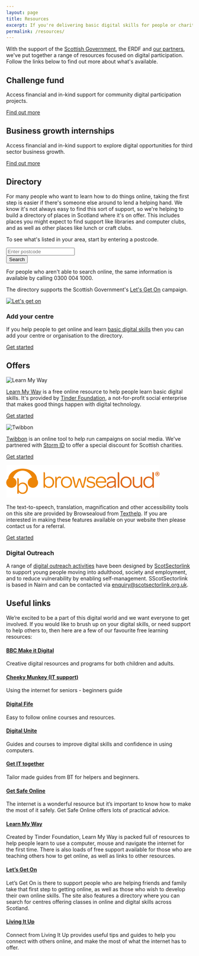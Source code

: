 ```yaml
---
layout: page
title: Resources
excerpt: If you're delivering basic digital skills for people or charities in Scotland, then we're here to help.
permalink: /resources/
---
```


With the support of the [Scottish Government](http://www.gov.scot), the ERDF and [our partners](/charter/), we've put together a range of resources focused on digital participation. Follow the links below to find out more about what's available.



## Challenge fund

Access financial and in-kind support for community digital participation projects.

<a href="/resources/challenge-fund/" class="btn btn-primary btn-lg">Find out more</a>

## Business growth internships

Access financial and in-kind support to explore digital opportunities for third sector business growth.

<a href="/resources/internships/" class="btn btn-primary btn-lg">Find out more</a>



## Directory

For many people who want to learn how to do things online, taking the first step is easier if there's someone else around to lend a helping hand. We know it's not always easy to find this sort of support, so we're helping to build a directory of places in Scotland where it's on offer. This includes places you might expect to find support like libraries and computer clubs, and as well as other places like lunch or craft clubs.

To see what's listed in your area, start by entering a postcode.

<form role="form" action="http://letsgeton.digitalscotland.org/Search" method="GET">
  <div class="form-group">
    <input type="text" class="form-control input-lg" id="postcode" name="geo.postcode" placeholder="Enter postcode">
  </div>
  <div class="form-group">
    <button type="submit" class="btn btn-primary btn-lg">Search</button>
  </div>
</form>

For people who aren't able to search online, the same information is available by calling 0300 004 1000.

The directory supports the Scottish Government's [Let's Get On](http://www.letsgeton.scot/) campaign.

[![Let's get on](/images/Letsgetonbutton-125x125.png)](http://www.letsgeton.scot/)

### Add your centre

If you help people to get online and learn [basic digital skills](http://digital.scvo.org.uk/about/basic-digital-skills/)  then you can add your centre or organisation to the directory. 

<a href="http://letsgeton.digitalscotland.org/SignUp/create" class="btn btn-primary btn-lg">Get started</a>



## Offers

![Learn My Way](/images/learnmyway.jpg)

[Learn My Way](http://scotland.learnmyway.com) is a free online resource to help people learn basic digital skills. It's provided by [Tinder Foundation](http://www.tinderfoundation.org), a not-for-profit social enterprise that makes good things happen with digital technology.

<a href="http://scotland.learnmyway.com" class="btn btn-primary btn-lg">Get started</a>

![Twibbon](/images/twibbon.png)

[Twibbon](/twibbon/) is an online tool to help run campaigns on social media. We've partnered with [Storm ID](/charter/storm-id/) to offer a special discount for Scottish charities.

<a href="/twibbon/" class="btn btn-primary btn-lg">Get started</a>

![Browsealoud](/images/browsealoud.png)

The text-to-speech, translation, magnification and other accessibility tools on this site are provided by Browsealoud from [Texthelp](https://www.texthelp.com/en-gb). If you are interested in making these features available on your website then please contact us for a referral.

<a href="mailto:digital@scvo.org.uk" class="btn btn-primary btn-lg">Get started</a>



### Digital Outreach

A range of [digital outreach activities](https://www.ruralnetwork.scot/digital-outreach-activities-scotsectorlink) have been designed by [ScotSectorlink](http://www.scotsectorlink.org.uk/) to support young people moving into adulthood, society and employment, and to reduce vulnerability by enabling self-management. SScotSectorlink is based in Nairn and can be contacted via [enquiry@scotsectorlink.org.uk](mailto:enquiry@scotsectorlink.org.uk). 



## Useful links

We’re excited to be a part of this digital world and we want everyone to get involved. If you would like to brush up on your digital skills, or need support to help others to, then here are a few of our favourite free learning resources:

#### [BBC Make it Digital](http://www.bbc.co.uk/makeitdigital)

Creative digital resources and programs for both children and adults.

#### [Cheeky Munkey (IT support)](http://cheekymunkey.co.uk/using-the-internet-for-seniors-beginners-guide/)

Using the internet for seniors - beginners guide

#### [Digital Fife](http://www.digitalfife.com/)

Easy to follow online courses and resources. 

#### [Digital Unite](http://digitalunite.com/) 

Guides and courses to improve digital skills and confidence in using computers.

#### [Get IT together](http://www.bt.com/includingyou/getting-online.html)

Tailor made guides from BT for helpers and beginners.

#### [Get Safe Online](https://www.getsafeonline.org/)

The internet is a wonderful resource but it’s important to know how to make the most of it safely. Get Safe Online offers lots of practical advice.

#### [Learn My Way](http://scotland.learnmyway.com/)

Created by Tinder Foundation, Learn My Way is packed full of resources to help people learn to use a computer, mouse and navigate the internet for the first time. There is also loads of free support available for those who are teaching others how to get online, as well as links to other resources.

#### [Let’s Get On](http://www.letsgeton.scot/)

Let’s Get On is there to support people who are helping friends and family take that first step to getting online, as well as those who wish to develop their own online skills. The site also features a directory where you can search for centres offering classes in online and digital skills across Scotland.

#### [Living It Up](https://portal.livingitup.org.uk/)

Connect from Living It Up provides useful tips and guides to help you connect with others online, and make the most of what the internet has to offer.
